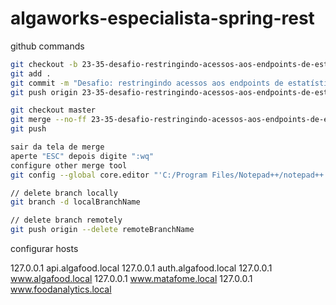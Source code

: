 # algaworks-especialista-spring-rest

github commands

```bash
git checkout -b 23-35-desafio-restringindo-acessos-aos-endpoints-de-estatisticas
git add .
git commit -m "Desafio: restringindo acessos aos endpoints de estatísticas"
git push origin 23-35-desafio-restringindo-acessos-aos-endpoints-de-estatisticas

git checkout master
git merge --no-ff 23-35-desafio-restringindo-acessos-aos-endpoints-de-estatisticas
git push

sair da tela de merge
aperte "ESC" depois digite ":wq"
configure other merge tool
git config --global core.editor "'C:/Program Files/Notepad++/notepad++.exe' -multiInst -notabbar -nosession -noPlugin"

// delete branch locally
git branch -d localBranchName

// delete branch remotely
git push origin --delete remoteBranchName
```

configurar hosts

127.0.0.1       api.algafood.local
127.0.0.1       auth.algafood.local
127.0.0.1       www.algafood.local
127.0.0.1       www.matafome.local
127.0.0.1       www.foodanalytics.local
